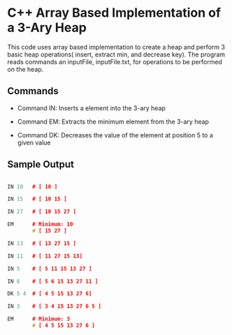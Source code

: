 # C++ Array Based Implementation of a 3-Ary Heap

This code uses array based implementation to create a heap and perform 3  basic heap operations( insert, extract min, and decrease key).
The program reads commands an inputFile, inputFile.txt,  for operations to be performed on the heap.

## Commands
* Command IN: Inserts a element into the 3-ary heap

* Command EM: Extracts the minimum element from the 3-ary heap

* Command DK: Decreases the value of the element at position 5 to a given value


## Sample Output 

```cpp

IN 10   # [ 10 ]

IN 15   # [ 10 15 ]

IN 27   # [ 10 15 27 ]

EM      # Minimum: 10 
        # [ 15 27 ]

IN 13   # [ 13 27 15 ]

IN 11   # [ 11 27 15 13]

IN 5    # [ 5 11 15 13 27 ]

IN 6    # [ 5 6 15 13 27 11 ] 

DK 5 4  # [ 4 5 15 13 27 6]

IN 3    # [ 3 4 15 13 27 6 5 ]

EM      # Minimum: 3 
        # [ 4 5 15 13 27 6 ]

```


